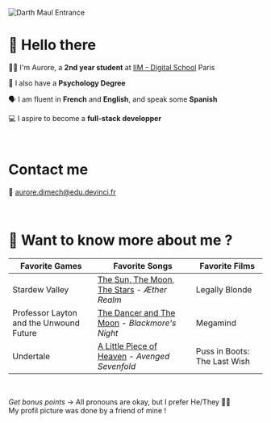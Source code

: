![Darth Maul Entrance](https://media.giphy.com/media/FydqYa93YtubC/giphy.gif)

# 👋 Hello there

🧑‍💻 I'm Aurore, a **2nd year student** at [IIM - Digital School](https://www.iim.fr/) Paris 

🧠 I also have a **Psychology Degree**  

🗣️ I am fluent in **French** and **English**, and speak some **Spanish**

💻 I aspire to become a **full-stack developper**

&nbsp;
# Contact me
📧 aurore.dimech@edu.devinci.fr

&nbsp;

# 💁 Want to know more about me ?
Favorite Games | Favorite Songs | Favorite Films
---------------|-----------------|---------------
Stardew Valley | [The Sun, The Moon, The Stars](https://www.youtube.com/watch?v=X7f2SdZey-Y&ab_channel=%C3%86therRealm-Topic) - _Æther Realm_ | Legally Blonde
Professor Layton and the Unwound Future | [The Dancer and The Moon](https://www.youtube.com/watch?v=s56Hba2-K7E&ab_channel=Blackmore%27sNight-Topic) - _Blackmore's Night_ | Megamind
Undertale | [A Little Piece of Heaven](https://www.youtube.com/watch?v=KVjBCT2Lc94&ab_channel=AvengedSevenfold) - _Avenged Sevenfold_ | Puss in Boots: The Last Wish

&nbsp;

_Get bonus points_ -> All pronouns are okay, but I prefer He/They 🏳️‍⚧️  
My profil picture was done by a friend of mine !